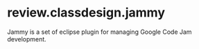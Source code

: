 # review.classdesign.jammy
Jammy is a set of eclipse plugin for managing Google Code Jam development.
